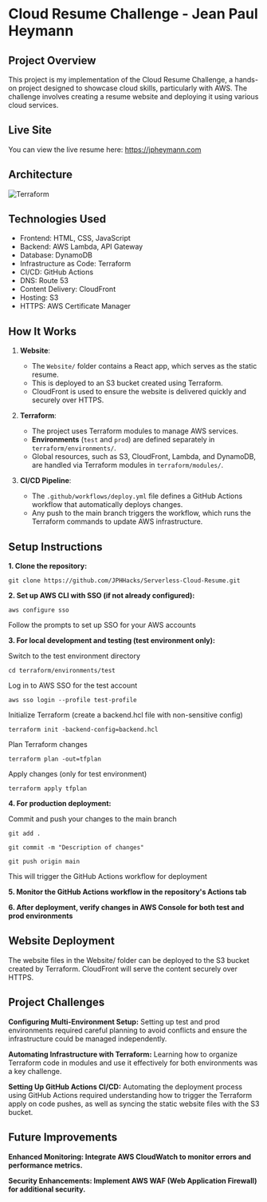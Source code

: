 # Cloud Resume Challenge - Jean Paul Heymann

## Project Overview
This project is my implementation of the Cloud Resume Challenge, a hands-on project designed to showcase cloud skills, particularly with AWS. The challenge involves creating a resume website and deploying it using various cloud services.

## Live Site

You can view the live resume here: https://jpheymann.com

## Architecture
![Terraform](https://github.com/user-attachments/assets/4a639474-7184-47f7-93a5-5fb99ec84668)



## Technologies Used
- Frontend: HTML, CSS, JavaScript
- Backend: AWS Lambda, API Gateway
- Database: DynamoDB
- Infrastructure as Code: Terraform
- CI/CD: GitHub Actions
- DNS: Route 53
- Content Delivery: CloudFront
- Hosting: S3
- HTTPS: AWS Certificate Manager

## How It Works

1. **Website**:
   - The `Website/` folder contains a React app, which serves as the static resume.
   - This is deployed to an S3 bucket created using Terraform.
   - CloudFront is used to ensure the website is delivered quickly and securely over HTTPS.

2. **Terraform**:
   - The project uses Terraform modules to manage AWS services.
   - **Environments** (`test` and `prod`) are defined separately in `terraform/environments/`.
   - Global resources, such as S3, CloudFront, Lambda, and DynamoDB, are handled via Terraform modules in `terraform/modules/`.

3. **CI/CD Pipeline**:
   - The `.github/workflows/deploy.yml` file defines a GitHub Actions workflow that automatically deploys changes.
   - Any push to the main branch triggers the workflow, which runs the Terraform commands to update AWS infrastructure.

## Setup Instructions

**1. Clone the repository:**

   `git clone https://github.com/JPHHacks/Serverless-Cloud-Resume.git`
   

**2. Set up AWS CLI with SSO (if not already configured):**

   `aws configure sso`
   
   Follow the prompts to set up SSO for your AWS accounts

**3. For local development and testing (test environment only):**
   
   Switch to the test environment directory
   
   `cd terraform/environments/test`
   
   Log in to AWS SSO for the test account
   
   `aws sso login --profile test-profile`
   
   Initialize Terraform (create a backend.hcl file with non-sensitive config)
   
   `terraform init -backend-config=backend.hcl`
   
   Plan Terraform changes
   
   `terraform plan -out=tfplan`
   
   Apply changes (only for test environment)
   
   `terraform apply tfplan`

**4. For production deployment:**

   Commit and push your changes to the main branch
   
   `git add .`
   
   `git commit -m "Description of changes"`
   
   `git push origin main`

   This will trigger the GitHub Actions workflow for deployment

**5. Monitor the GitHub Actions workflow in the repository's Actions tab**

**6. After deployment, verify changes in AWS Console for both test and prod environments**

## Website Deployment

The website files in the Website/ folder can be deployed to the S3 bucket created by Terraform.
CloudFront will serve the content securely over HTTPS.

## Project Challenges

**Configuring Multi-Environment Setup:** 
Setting up test and prod environments required careful planning to avoid conflicts and ensure the infrastructure could be managed independently.

**Automating Infrastructure with Terraform:**
Learning how to organize Terraform code in modules and use it effectively for both environments was a key challenge.

**Setting Up GitHub Actions CI/CD:**
Automating the deployment process using GitHub Actions required understanding how to trigger the Terraform apply on code pushes, as well as syncing the static website files with the S3 bucket.

## Future Improvements

**Enhanced Monitoring: Integrate AWS CloudWatch to monitor errors and performance metrics.**

**Security Enhancements: Implement AWS WAF (Web Application Firewall) for additional security.**


